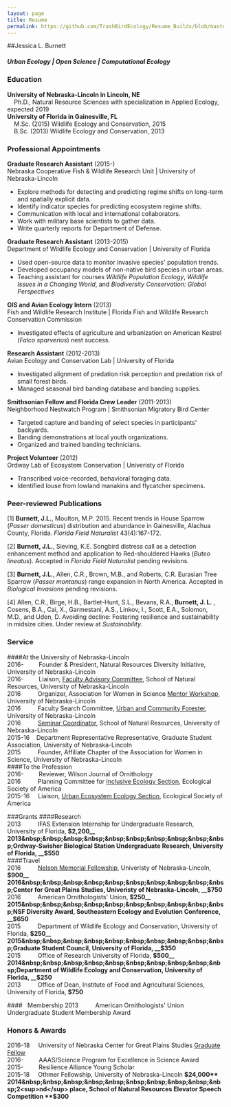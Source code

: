 ```yaml
---
layout: page
title: Resume
permalink: https://github.com/TrashBirdEcology/Resume_Builds/blob/master/CVResume_Hybrid.md
---
```


##Jessica L. Burnett
##### Urban Ecology | Open Science | Computational Ecology
### Education
**University of Nebraska-Lincoln in Lincoln, NE**  
&nbsp;&nbsp;&nbsp;&nbsp;Ph.D., Natural Resource Sciences with specialization in Applied Ecology, expected 2019    
**University of Florida in Gainesville, FL**  
&nbsp;&nbsp;&nbsp;&nbsp;M.Sc. (2015) Wildlife Ecology and Conservation, 2015      
&nbsp;&nbsp;&nbsp;&nbsp;B.Sc. (2013) Wildlife Ecology and Conservation, 2013   

### Professional Appointments  
**Graduate Research Assistant** (2015-)    
Nebraska Cooperative Fish & Wildlife Research Unit | University of Nebraska-Lincoln    
* Explore methods for detecting and predicting regime shifts on long-term and spatially explicit data.   
* Identify indicator species for predicting ecosystem regime shifts. 
* Communication with local and international collaborators.  
* Work with military base scientists to gather data.   
* Write quarterly reports for Department of Defense.  

**Graduate Research Assistant** (2013-2015)    
Department of Wildlife Ecology and Conservation | University of Florida  
* Used open-source data to monitor invasive species' population trends.  
* Developed occupancy models of non-native bird species in urban areas. 
* Teaching assistant for courses *Wildlife Population Ecology*, *Wildlife Issues in a Changing World*, and *Biodiversity Conservation: Global Perspectives*  

**GIS and Avian Ecology Intern** (2013)    
Fish and Wildlife Research Institute | Florida Fish and Wildlife Research Conservation Commission    
* Investigated effects of agriculture and urbanization on American Kestrel (*Falco sparverius*) nest success.   

**Research Assistant** (2012-2013)     
Avian Ecology and Conservation Lab | University of Florida    
* Investigated alignment of predation risk perception and predation risk of small forest birds.  
* Managed seasonal bird banding database and banding supplies.  

**Smithsonian Fellow and Florida Crew Leader** (2011-2013)  
Neighborhood Nestwatch Program | Smithsonian Migratory Bird Center  
* Targeted capture and banding of select species in participants' backyards.  
* Banding demonstrations at local youth organizations.  
* Organized and trained banding technicians.  

**Project Volunteer** (2012)    
Ordway Lab of Ecosystem Conservation | Univeristy of Florida  
* Transcribed voice-recorded, behavioral foraging data.  
* Identified louse from lowland manakins and flycatcher specimens.  

### Peer-reviewed Publications
[1]  **Burnett, J.L.**, Moulton, M.P. 2015. Recent trends in House Sparrow (*Passer domesticus*) distribution and abundance in Gainesville, Alachua County, Florida. *Florida Field Naturalist* 43(4):167-172. 

[2]  **Burnett, J.L.**, Sieving, K.E. Songbird distress call as a detection enhancement method and application to Red-shouldered Hawks (*Buteo lineatus*). Accepted in *Florida Field Naturalist* pending revisions.    

[3]  **Burnett, J.L.**, Allen, C.R., Brown, M.B., and Roberts, C.R. Eurasian Tree Sparrow (*Passer montanus*) range expansion in North America. Accepted in *Biological Invasions* pending revisions.

[4] Allen, C.R., Birge, H.B., Bartlet-Hunt, S.L., Bevans, R.A., **Burnett, J. L.** , Cosens, B.A., Cai, X., Garmestani, A.S., Linkov, I., Scott, E.A., Solomon, M.D., and Uden, D. Avoiding decline: Fostering resilience and sustainability in midsize cities. Under review at *Sustainability*.  

### Service
####At the University of Nebraska-Lincoln       
2016-&nbsp;&nbsp;&nbsp;&nbsp;&nbsp;&nbsp;&nbsp;&nbsp;&nbsp;Founder & President, Natural Resources Diversity Initiative, University of Nebraska-Lincoln   
2016-&nbsp;&nbsp;&nbsp;&nbsp;&nbsp;&nbsp;&nbsp;&nbsp;&nbsp;Liaison, [Faculty Advisory Committee](http://snr.unl.edu/employeeinfo/people/committee/facultyadvisory.asp), School of Natural Resources, University of Nebraska-Lincoln    
2016&nbsp;&nbsp;&nbsp;&nbsp;&nbsp;&nbsp;&nbsp;&nbsp;&nbsp;&nbsp;Organizer, Association for Women in Science [Mentor Workshop](http://snr.unl.edu/registration/AWISMentor/MentorMenteeRegistrationAttendanceCap.aspx?utm_source=Google&utm_medium=email&utm_term=&utm_content=&utm_campaign=AWIS+Workshop), University of Nebraska-Lincoln  
2016&nbsp;&nbsp;&nbsp;&nbsp;&nbsp;&nbsp;&nbsp;&nbsp;&nbsp;&nbsp;Faculty Search Committee, [Urban and Community Forester](http://wfscjobs.tamu.edu/jobs/urban-and-community-forestry-professor-of-practice-university-of-nebraska-lincoln/), University of Nebraska-Lincoln  
2016&nbsp;&nbsp;&nbsp;&nbsp;&nbsp;&nbsp;&nbsp;&nbsp;&nbsp;&nbsp;[Seminar Coordinator](http://unlcms.unl.edu/snr/gsa/snr-gsa-seminar-coordinators), School of Natural Resources, University of Nebraska-Lincoln     
2015-16&nbsp;&nbsp;&nbsp;&nbsp;Department Representative Representative, Graduate Student Association, University of Nebraska-Lincoln        
2015&nbsp;&nbsp;&nbsp;&nbsp;&nbsp;&nbsp;&nbsp;&nbsp;&nbsp;&nbsp;Founder, Affiliate Chapter of the Association for Women in Science, University of Nebraska-Lincoln    
####To the Profession   
2016-&nbsp;&nbsp;&nbsp;&nbsp;&nbsp;&nbsp;&nbsp;&nbsp;&nbsp;Reviewer, Wilson Journal of Ornithology    
2016&nbsp;&nbsp;&nbsp;&nbsp;&nbsp;&nbsp;&nbsp;&nbsp;&nbsp;&nbsp;Planning Committee for [Inclusive Ecology Section](http://www.esa.org/inclusive-ecology/), Ecological Society of America    
2015-16&nbsp;&nbsp;&nbsp;&nbsp;&nbsp;Liaison, [Urban Ecosystem Ecology Section](http://www.esa.org/urbanecology/),  Ecological Society of America   

###Grants
####Research   
2013&nbsp;&nbsp;&nbsp;&nbsp;&nbsp;&nbsp;&nbsp;&nbsp;&nbsp;&nbsp;IFAS Extension Internship for Undergraduate Research, University of Florida, __$2,200__  
2013&nbsp;&nbsp;&nbsp;&nbsp;&nbsp;&nbsp;&nbsp;&nbsp;&nbsp;&nbsp;Ordway-Swisher Biological Station Undergraduate Research, University of Florida, __$550__  
####Travel   
2016&nbsp;&nbsp;&nbsp;&nbsp;&nbsp;&nbsp;&nbsp;&nbsp;&nbsp;&nbsp;[Nelson Memorial Fellowship](http://newsroom.unl.edu/announce/snr/5519/31162), Univeristy of Nebraska-Lincoln, __$900__  
2016&nbsp;&nbsp;&nbsp;&nbsp;&nbsp;&nbsp;&nbsp;&nbsp;&nbsp;&nbsp;Center for Great Plains Studies, Univeristy of Nebraska-Lincoln, __$750__   
2016&nbsp;&nbsp;&nbsp;&nbsp;&nbsp;&nbsp;&nbsp;&nbsp;&nbsp;&nbsp;American Ornithologists' Union, __$250__    
2015&nbsp;&nbsp;&nbsp;&nbsp;&nbsp;&nbsp;&nbsp;&nbsp;&nbsp;&nbsp;NSF Diversity Award, Southeastern Ecology and Evolution Conference, __$650__  
2015&nbsp;&nbsp;&nbsp;&nbsp;&nbsp;&nbsp;&nbsp;&nbsp;&nbsp;&nbsp;Department of Wildlife Ecology and Conservation, University of Florida, __$250__    
2015&nbsp;&nbsp;&nbsp;&nbsp;&nbsp;&nbsp;&nbsp;&nbsp;&nbsp;&nbsp;Graduate Student Council, University of Florida, __$350__  
2015&nbsp;&nbsp;&nbsp;&nbsp;&nbsp;&nbsp;&nbsp;&nbsp;&nbsp;&nbsp;Office of Research University of Florida, __$500__  
2014&nbsp;&nbsp;&nbsp;&nbsp;&nbsp;&nbsp;&nbsp;&nbsp;&nbsp;&nbsp;Department of Wildlife Ecology and Conservation, University of Florida, __$250__    
2013&nbsp;&nbsp;&nbsp;&nbsp;&nbsp;&nbsp;&nbsp;&nbsp;&nbsp;&nbsp;Office of Dean, Institute of Food and Agricultural Sciences, University of Florida, __$750__  

####&nbsp;&nbsp;&nbsp;Membership
2013&nbsp;&nbsp;&nbsp;&nbsp;&nbsp;&nbsp;&nbsp;&nbsp;&nbsp;&nbsp;American Ornithologists' Union Undergraduate Student Membership Award

### Honors & Awards
2016-18&nbsp;&nbsp;&nbsp; &nbsp;University of Nebraska Center for Great Plains Studies [Graduate Fellow](http://www.unl.edu/plains/graduate-fellows-program)       
2016-&nbsp;&nbsp;&nbsp;&nbsp;&nbsp;&nbsp;&nbsp;&nbsp;&nbsp;AAAS/Science Program for Excellence in Science Award     
2015-&nbsp;&nbsp;&nbsp;&nbsp;&nbsp;&nbsp;&nbsp;&nbsp;&nbsp;Resilience Alliance Young Scholar  
2015-18&nbsp;&nbsp;&nbsp;&nbsp;&nbsp;Othmer Fellowship, University of Nebraska-Lincoln  **$24,000**     
2014&nbsp;&nbsp;&nbsp;&nbsp;&nbsp;&nbsp;&nbsp;&nbsp;&nbsp;&nbsp;2<sup>nd</sup> place, School of Natural Resources Elevator Speech Competition **$300**    
